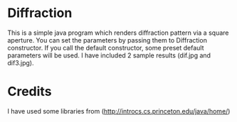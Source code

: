 # Diffraction
This is a simple java program which renders diffraction pattern via a square aperture. You can set the parameters by passing them to Diffraction constructor. If you call the default constructor, some preset default parameters will be used. I have included 2 sample results (dif.jpg and dif3.jpg).



# Credits
I have used some libraries from (http://introcs.cs.princeton.edu/java/home/) 
